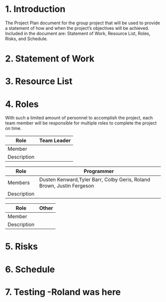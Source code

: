 # 1. Introduction
The Project Plan document for the group project that will be used to provide a statement of how and when the project’s objectives will be achieved. Included in the document are: Statement of Work, Resource List, Roles, Risks, and Schedule.  

# 2. Statement of Work

# 3. Resource List

# 4. Roles
With such a limited amount of personnel to accomplish the project, each team member will be responsible for multiple roles to complete the project on time.  

|Role|Team Leader|
|-----|----------|
|Member|         |
|Description|   |

|Role|Programmer|
|-----|----------|
|Members| Dusten Kenward,Tyler Barr, Colby Geris, Roland Brown, Justin Fergeson |
|Description|   |

|Role|Other|
|-----|----------|
|Member|         |
|Description|   |

# 5. Risks

# 6. Schedule

# 7. Testing -Roland was here

